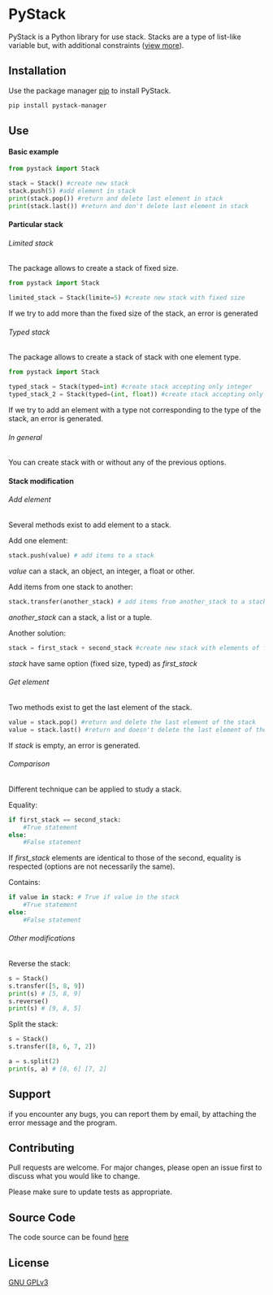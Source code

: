 # PyStack

PyStack is a Python library for use stack. Stacks are a type of list-like variable but, with additional constraints ([view more](https://en.wikipedia.org/wiki/Stack_(abstract_data_type))).

## Installation

Use the package manager [pip](https://pip.pypa.io/en/stable/) to install PyStack.

```bash
pip install pystack-manager
```

## Use

#### Basic example

```python
from pystack import Stack

stack = Stack() #create new stack
stack.push(5) #add element in stack
print(stack.pop()) #return and delete last element in stack
print(stack.last()) #return and don't delete last element in stack
```
#### Particular stack

###### Limited stack

The package allows to create a stack of fixed size.

```python
from pystack import Stack

limited_stack = Stack(limite=5) #create new stack with fixed size
```

If we try to add more than the fixed size of the stack, an error is generated

###### Typed stack

The package allows to create a stack of stack with one element type.

```python
from pystack import Stack

typed_stack = Stack(typed=int) #create stack accepting only integer
typed_stack_2 = Stack(typed=(int, float)) #create stack accepting only integer or float
```

If we try to add an element with a type not corresponding to the type of the stack,
an error is generated.

###### In general

You can create stack with or without any of the previous options.

#### Stack modification

###### Add element

Several methods exist to add element to a stack.

Add one element:

```python
stack.push(value) # add items to a stack
```
*value* can a stack, an object, an integer, a float or other.

Add items from one stack to another:

```python
stack.transfer(another_stack) # add items from another_stack to a stack
```
*another_stack* can a stack, a list or a tuple.

Another solution:

```python
stack = first_stack + second_stack #create new stack with elements of first_stack and second_stack
```
*stack* have same option (fixed size, typed) as *first_stack*

###### Get element

Two methods exist to get the last element of the stack.

```python
value = stack.pop() #return and delete the last element of the stack
value = stack.last() #return and doesn't delete the last element of the stack
```
If *stack* is empty, an error is generated.

###### Comparison

Different technique can be applied to study a stack.

Equality:
```python
if first_stack == second_stack:
    #True statement
else:
    #False statement
```
If *first_stack* elements are identical to those of the second, equality is respected (options are not necessarily the same).

Contains:
```python
if value in stack: # True if value in the stack
    #True statement
else:
    #False statement
```

###### Other modifications

Reverse the stack:
```python
s = Stack()
s.transfer([5, 8, 9])
print(s) # [5, 8, 9]
s.reverse()
print(s) # [9, 8, 5]
```

Split the stack:
```python
s = Stack()
s.transfer([8, 6, 7, 2])

a = s.split(2)
print(s, a) # [8, 6] [7, 2]
```

## Support
if you encounter any bugs, you can report them by email, by attaching the error message and the program.

## Contributing
Pull requests are welcome. For major changes, please open an issue first to discuss what you would like to change.

Please make sure to update tests as appropriate.

## Source Code
The code source can be found [here](https://github.com/Plydow/PyStack-Manager)

## License
[GNU GPLv3](https://choosealicense.com/licenses/gpl-3.0/)

